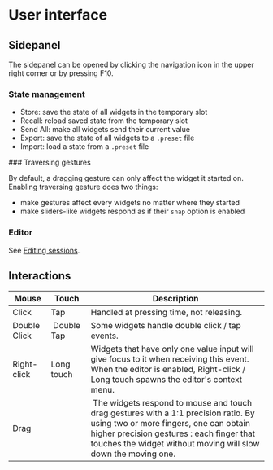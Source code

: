 # User interface

## Sidepanel

The sidepanel can be opened by clicking the navigation icon in the upper right corner or by pressing F10.

### State management

- Store: save the state of all widgets in the temporary slot
- Recall: reload saved state from the temporary slot
- Send All: make all widgets send their current value
- Export: save the state of all widgets to a `.preset` file
- Import: load a state from a `.preset` file

### Traversing gestures

By default, a dragging gesture can only affect the widget it started on. Enabling traversing gesture does two things:

- make gestures affect every widgets no matter where they started
- make sliders-like widgets respond as if their `snap` option is enabled

### Editor

See [Editing sessions](editing-sessions.md).

## Interactions

| Mouse | Touch | Description |
|---|---|---|
| Click | Tap | Handled at pressing time, not releasing. |
| Double Click | Double Tap | Some widgets handle double click / tap events. |
| Right-click | Long touch | Widgets that have only one value input will give focus to it when receiving this event. When the editor is enabled, Right-click / Long touch spawns the editor's context menu. |
| Drag | | The widgets respond to mouse and touch drag gestures with a 1:1 precision ratio. By using two or more fingers, one can obtain higher precision gestures : each finger that touches the widget without moving will slow down the moving one. |
